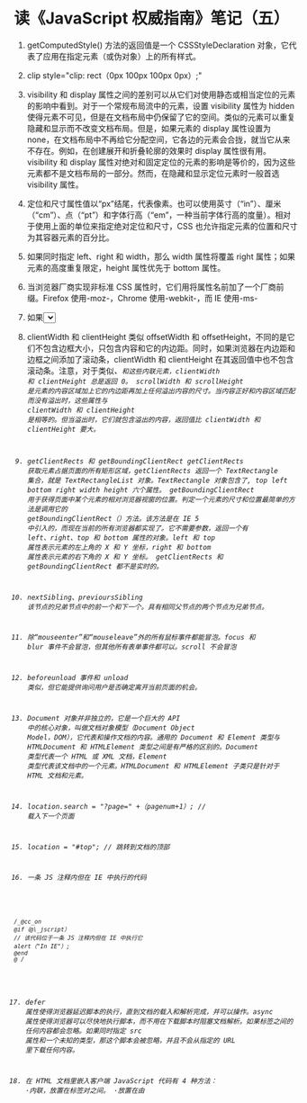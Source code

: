 # 读《JavaScript 权威指南》笔记（五）

1. getComputedStyle() 方法的返回值是一个 CSSStyleDeclaration 对象，它代表了应用在指定元素（或伪对象）上的所有样式。

2. clip
   style="clip: rect（0px 100px 100px 0px）;"

3. visibility 和 display 属性之间的差别可以从它们对使用静态或相当定位的元素的影响中看到。对于一个常规布局流中的元素，设置 visibility 属性为 hidden 使得元素不可见，但是在文档布局中仍保留了它的空间。类似的元素可以重复隐藏和显示而不改变文档布局。但是，如果元素的 display 属性设置为 none，在文档布局中不再给它分配空间，它各边的元素会合拢，就当它从来不存在。例如，在创建展开和折叠轮廓的效果时 display 属性很有用。visibility 和 display 属性对绝对和固定定位的元素的影响是等价的，因为这些元素都不是文档布局的一部分。然而，在隐藏和显示定位元素时一般首选 visibility 属性。

4. 定位和尺寸属性值以“px”结尾，代表像素。也可以使用英寸（“in”）、厘米（“cm”）、点（“pt”）和字体行高（“em”，一种当前字体行高的度量）。相对于使用上面的单位来指定绝对定位和尺寸，CSS 也允许指定元素的位置和尺寸为其容器元素的百分比。

5. 如果同时指定 left、right 和 width，那么 width 属性将覆盖 right 属性；如果元素的高度重复限定，height 属性优先于 bottom 属性。

6. 当浏览器厂商实现非标准 CSS 属性时，它们用将属性名前加了一个厂商前缀。Firefox 使用-moz-，Chrome 使用-webkit-，而 IE 使用-ms-

7. 如果<select>元素有 multiple 属性，也就是 Select 对象的 type 属性值为“select-multiple”，那就允许用户选取多个选项。否则，如果没有多选属性，那只能选取单个选项，它的 type 属性值为“select-one”。

8. clientWidth 和 clientHeight 类似 offsetWidth 和 offsetHeight，不同的是它们不包含边框大小，只包含内容和它的内边距。同时，如果浏览器在内边距和边框之间添加了滚动条，clientWidth 和 clientHeight 在其返回值中也不包含滚动条。注意，对于类似<i>、<code>和<span>这些内联元素，clientWidth 和 clientHeight 总是返回 0。
   scrollWidth 和 scrollHeight 是元素的内容区域加上它的内边距再加上任何溢出内容的尺寸。当内容正好和内容区域匹配而没有溢出时，这些属性与 clientWidth 和 clientHeight 是相等的。但当溢出时，它们就包含溢出的内容，返回值比 clientWidth 和 clientHeight 要大。

9. getClientRects 和 getBoundingClientRect
   getClientRects 获取元素占据页面的所有矩形区域，getClientRects 返回一个 TextRectangle 集合，就是 TextRectangleList 对象。TextRectangle 对象包含了, top left bottom right width height 六个属性。
   getBoundingClientRect 用于获得页面中某个元素的相对浏览器视窗的位置。判定一个元素的尺寸和位置最简单的方法是调用它的 getBoundingClientRect（）方法。该方法是在 IE 5 中引入的，而现在当前的所有浏览器都实现了。它不需要参数，返回一个有 left、right、top 和 bottom 属性的对象。left 和 top 属性表示元素的左上角的 X 和 Y 坐标，right 和 bottom 属性表示元素的右下角的 X 和 Y 坐标。
   getClientRects 和 getBoundingClientRect 都不是实时的。

10. nextSibling、previoursSibling 该节点的兄弟节点中的前一个和下一个。具有相同父节点的两个节点为兄弟节点。

11. 除“mouseenter”和“mouseleave”外的所有鼠标事件都能冒泡。focus 和 blur 事件不会冒泡，但其他所有表单事件都可以。scroll 不会冒泡

12. beforeunload 事件和 unload 类似，但它能提供询问用户是否确定离开当前页面的机会。

13. Document 对象并非独立的，它是一个巨大的 API 中的核心对象，叫做文档对象模型（Document Object Model，DOM），它代表和操作文档的内容。通用的 Document 和 Element 类型与 HTMLDocument 和 HTMLElement 类型之间是有严格的区别的。Document 类型代表一个 HTML 或 XML 文档，Element 类型代表该文档中的一个元素。HTMLDocument 和 HTMLElement 子类只是针对于 HTML 文档和元素。

14. location.search = "?page=" +（pagenum+1）; // 载入下一个页面

15. location = "#top"; // 跳转到文档的顶部

16. 一条 JS 注释内但在 IE 中执行的代码

```
/_@cc_on
@if（@\_jscript）
// 该代码位于一条 JS 注释内但在 IE 中执行它
alert（"In IE"）;
@end
@_/
```

17. defer 属性使得浏览器延迟脚本的执行，直到文档的载入和解析完成，并可以操作。async 属性使得浏览器可以尽快地执行脚本，而不用在下载脚本时阻塞文档解析。如果<script>标签同时有两个属性，同时支持两者的浏览器会遵从 async 属性并忽略 defer 属性。注意，延迟的脚本会按它们在文档里的出现顺序执行。而异步脚本在它们载入后执行，这意味着它们可能会无序执行。

18. 使用 src 属性时，<script>和</script>标签之间的任何内容都会忽略。如果同时指定 src 属性和一个未知的类型，那这个脚本会被忽略，并且不会从指定的 URL 里下载任何内容。

19. 在 HTML 文档里嵌入客户端 JavaScript 代码有 4 种方法：
    ·内联，放置在<script>和</script>标签对之间。
    ·放置在由<script>标签的 src 属性指定的外部文件中。
    ·放置在 HTML 事件处理程序中，该事件处理程序由 onclick 或 onmouseover 这样的 HTML 属性值指定。
    ·放在一个 URL 里，这个 URL 使用特殊的“javascript:”协议。

20. alert() 方法返回 undefined

21. Window 对象是所有客户端 JavaScript 特性和 API 的主要接入点

22. 数组推导
    let evensquares = [x*x for（x in range（0,10））if（x % 2 === 0）]
    //这段代码和下面这五行代码等价：
    let evensquares = [];
    for（x in range（0,10））{
    if（x % 2 === 0）
    evensquares.push（x\*x）;
    }
    //一般来讲，数组推导的语法如下：
    [ expressionfor（variablein object）if（condition）]

23. 解构赋值右侧的数组所包含的元素不必和左侧的变量一一对应，左侧多余的变量的赋值为 undefined，而右侧多余的值则会忽略。左侧的变量列表可以包含连续的逗号用以跳过右侧对应的值。
    let [x,y] = [1]; // x = 1, y = undefined
    [x,y] = [1,2,3]; // x = 1, y = 2
    [,x,,y] = [1,2,3,4]; // x = 2, y = 4
    如果省略数组直接量中的某个值，省略的元素将被赋予 undefined 值：

var count = [1,,3]; // 数组有 3 个元素，中间的那个元素值为 undefined
var undefs = [,,]; // 数组有 2 个元素，都是 undefined
数组直接量的语法允许有可选的结尾的逗号，故[,,]只有两个元素而非三个。

当发生解构赋值时，右侧的数组和对象中一个或多个的值就会被提取出来（解构），并赋值给左侧相应的变量名。
在解构赋值中，等号右侧是一个数组或对象（一个结构化的值），指定左侧一个或多个变量的语法和右侧的数组和对象直接量的语法保持格式一致。
当和数组配合使用时解构赋值是一种写法简单但又极其强大的功能，特别是在函数返回一组结果的时候解构赋值就显得非常有用。

24. web 安全
    Web 浏览器针对恶意代码的第一条防线就是它们不支持某些功能。例如，客户端 JavaScript 没有权限来写入或删除客户计算机上的任意文件或列出任意目录。这意味着 JavaScript 程序不能删除数据或植入病毒。
    浏览器针对恶意代码的第二条防线是在自己支持的某些功能上施加限制。以下是一些功能限制：
    · JavaScript 程序可以打开一个新的浏览器窗口，但是为了防止广告商滥用弹出窗口，很多浏览器限制了这一功能，使得只有为了响应鼠标单击这样的用户触发事件的时候，才能使用它。
    · JavaScript 程序可以关闭自己打开的浏览器窗口，但是不允许它不经过用户确认就关闭其他的窗口。
    · HTML FileUpload 元素的 value 属性是只读的。如果可以设置这个属性，脚本就能设置它为任意期望的文件名，从而导致表单上传指定文件（比如密码文件）的内容到服务器。
    ·脚本不能读取从不同服务器[插图]载入的文档的内容，除非这个就是包含该脚本的文档。类似地，一个脚本不能在来自不同服务器的文档上注册事件监听器。这就防止脚本窃取其他页面的用户输入（例如，组成一个密码项的键盘单击过程）。这一限制叫做同源策略（same-origin policy），下一节将更详细地介绍它。
    注意，这里并未给出所有的客户端 JavaScript 的限制项，不同浏览器有不同的安全策略，并可能实现不同的 API 限制。部分浏览器可能还允许根据用户偏好来增强或减弱限制。
